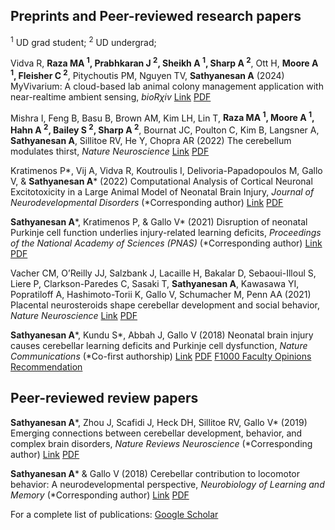 <h2>Preprints and Peer-reviewed research papers</h2>

<sup>1</sup> UD grad student; <sup>2</sup> UD undergrad; 

Vidva R, **Raza MA <sup>1</sup>, Prabhkaran J <sup>2</sup>, Sheikh A <sup>1</sup>, Sharp A <sup>2</sup>**, Ott H, **Moore A <sup>1</sup>, Fleisher C <sup>2</sup>**, Pitychoutis PM, Nguyen TV, **Sathyanesan A** (2024) MyVivarium: A cloud-based lab animal colony management application with near-realtime ambient sensing, *bioR*<i>&chi;</i>*iv*
[Link](https://doi.org/10.1101/2024.08.10.607395) [PDF](https://www.biorxiv.org/content/10.1101/2024.08.10.607395v1.full.pdf)

Mishra I, Feng B, Basu B, Brown AM, Kim LH, Lin T, **Raza MA <sup>1</sup>, Moore A <sup>1</sup>, Hahn A <sup>2</sup>, Bailey S <sup>2</sup>, Sharp A <sup>2</sup>**, Bournat JC, Poulton C, Kim B, Langsner A, **Sathyanesan A**, Sillitoe RV, He Y, Chopra AR (2022) The cerebellum modulates thirst, *Nature Neuroscience*
[Link](https://doi.org/10.1038/s41593-024-01700-9) [PDF](https://rdcu.be/dNAt2)

Kratimenos P\*, Vij A, Vidva R, Koutroulis I, Delivoria-Papadopoulos M, Gallo V, & **Sathyanesan A**\* (2022) Computational Analysis of Cortical Neuronal Excitotoxicity in a Large Animal Model of Neonatal Brain Injury, *Journal of Neurodevelopmental Disorders* (\*Corresponding author)
[Link](https://doi.org/10.1186/s11689-022-09431-3) [PDF](https://jneurodevdisorders.biomedcentral.com/track/pdf/10.1186/s11689-022-09431-3.pdf)

**Sathyanesan A**\*, Kratimenos P, & Gallo V\* (2021) Disruption of neonatal Purkinje cell function underlies injury-related learning deficits, *Proceedings of the National Academy of Sciences (PNAS)* (\*Corresponding author)
[Link](https://www.pnas.org/content/118/11/e2017876118) [PDF](https://www.pnas.org/content/pnas/118/11/e2017876118.full.pdf)

Vacher CM, O’Reilly JJ, Salzbank J, Lacaille H, Bakalar D, Sebaoui-Illoul S, Liere P, Clarkson-Paredes C, Sasaki T, **Sathyanesan A**, Kawasawa YI, Popratiloff A, Hashimoto-Torii K, Gallo V, Schumacher M, Penn AA (2021) Placental neurosteroids shape cerebellar development and social behavior, *Nature Neuroscience*
[Link](https://www.nature.com/articles/s41593-021-00896-4) [PDF](https://www.nature.com/articles/s41593-021-00896-4.pdf)

**Sathyanesan A**\*, Kundu S\*, Abbah J, Gallo V (2018) Neonatal brain injury causes cerebellar learning deficits and Purkinje cell dysfunction, *Nature Communications* (\*Co-first authorship)
[Link](https://www.nature.com/articles/s41467-018-05656-w) [PDF](https://www.nature.com/articles/s41467-018-05656-w.pdf) [F1000 Faculty Opinions Recommendation](https://doi.org/10.3410/f.733803457.793554846)

<h2>Peer-reviewed review papers</h2>

**Sathyanesan A**\*, Zhou J, Scafidi J, Heck DH, Sillitoe RV, Gallo V\* (2019) Emerging connections between cerebellar development, behavior, and complex brain disorders, *Nature Reviews Neuroscience* (\*Corresponding author)
[Link](https://www.nature.com/articles/s41583-019-0152-2) [PDF](https://drive.google.com/file/d/16-6YUzN_p6NwNCBC_mLdFOC-CKtMaTyS/view?usp=sharing)

**Sathyanesan A**\* & Gallo V (2018) Cerebellar contribution to locomotor behavior: A neurodevelopmental perspective, *Neurobiology of Learning and Memory* (\*Corresponding author)
[Link](https://doi.org/10.1016/j.nlm.2018.04.016) [PDF](https://drive.google.com/file/d/1rcEFpKyk136liqW7QBrkRDdpCcD_XZ7t/view?usp=sharing)

For a complete list of publications: [Google Scholar](https://scholar.google.com/citations?user=j4aAH58AAAAJ&hl=en&oi=ao)

[def]: https://doi.org/10.1101/2024.08.10.607395